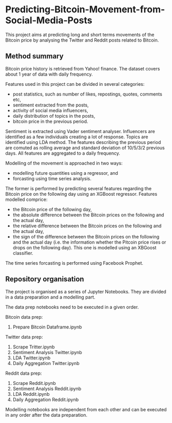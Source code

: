# Predicting-Bitcoin-Movement-from-Social-Media-Posts

This project aims at predicting long and short terms movements of the Bitcoin price by analysing the Twitter and Reddit posts related to Bitcoin.

## Method summary

Bitcoin price history is retrieved from Yahoo! finance. The dataset covers about 1 year of data with daily frequency.

Features used in this project can be divided in several categories:
- post statistics, such as number of likes, repostings, quotes, comments etc,
- sentiment extracted from the posts,
- activity of social media influencers,
- daily distribution of topics in the posts,
- bitcoin price in the previous period.

Sentiment is extracted using Vader sentiment analyser. Influencers are identified as a few individuals creating a lot of response. Topics are identified using LDA method. The features describing the previous period are comuted as rolling average and standard deviation of 10/5/3/2 previous days. All features are aggregated to a daily frequency.

Modelling of the movement is approached in two ways:
- modelling future quantities using a regressor, and
- forcasting using time series analysis.

The former is performed by predicting several features regarding the Bitcoin price on the following day using an XGBoost regressor. Features modelled comprice:
- the Bitcoin price of the following day,
- the absolute difference between the Bitcoin prices on the following and the actual day,
- the relative difference between the Bitcoin prices on the following and the actual day,
- the sign of the difference between the Bitcoin prices on the following and the actual day (i.e. the information whether the Pitcoin price rises or drops on the following day). This one is modelled using an XBGoost classifier.

The time series forcasting is performed using Facebook Prophet.

## Repository organisation

The project is organised as a series of Jupyter Notebooks. They are divided in a data preparation and a modelling part.

The data prep notebooks need to be executed in a given order.

Bitcoin data prep:
1. Prepare Bitcoin Dataframe.ipynb


Twitter data prep:
1. Scrape Tritter.ipynb
2. Sentiment Analysis Twitter.ipynb
3. LDA Twitter.ipynb
4. Daily Aggregation Twitter.ipynb


Reddit data prep:
1. Scrape Reddit.ipynb
2. Sentiment Analysis Reddit.ipynb
3. LDA Reddit.ipynb
4. Daily Aggregation Reddit.ipynb

Modelling notebooks are independent from each other and can be executed in any order after the data preparation.
